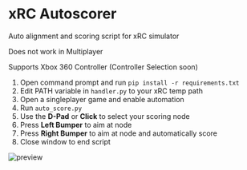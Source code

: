 # xRC Autoscorer
Auto alignment and scoring script for xRC simulator

Does not work in Multiplayer

Supports Xbox 360 Controller (Controller Selection soon)

1. Open command prompt and run `pip install -r requirements.txt`
2. Edit PATH variable in `handler.py` to your xRC temp path
3. Open a singleplayer game and enable automation
4. Run `auto_score.py`
5. Use the **D-Pad** or **Click** to select your scoring node
6. Press **Left Bumper** to aim at node
7. Press **Right Bumper** to aim at node and automatically score
8. Close window to end script

![preview](https://github.com/denyahnov/xrc-autoscore/assets/60083582/a08da397-5fa5-4906-a23f-68507e4a01ba)
